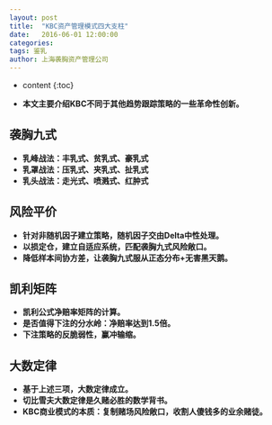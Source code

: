 ```yaml
---
layout: post
title:  "KBC资产管理模式四大支柱"
date:   2016-06-01 12:00:00
categories: 
tags: 鉴乳
author: 上海袭胸资产管理公司
---
```


* content
{:toc}

* **本文主要介绍KBC不同于其他趋势跟踪策略的一些革命性创新。**

## 袭胸九式
* **乳峰战法：丰乳式、贫乳式、豪乳式**
* **乳罩战法：压乳式、夹乳式、扯乳式**
* **乳头战法：走光式、喷溅式、红肿式**


## 风险平价
   * **针对非随机因子建立策略，随机因子交由Delta中性处理。** 
   * **以损定仓，建立自适应系统，匹配袭胸九式风险敞口。**
   * **降低样本间协方差，让袭胸九式服从正态分布+无害黑天鹅。** 
 
 
## 凯利矩阵
   * **凯利公式净赔率矩阵的计算。** 
   * **是否值得下注的分水岭：净赔率达到1.5倍。** 
   * **下注策略的反脆弱性，赢冲输缩。** 
   
   
## 大数定律
   * **基于上述三项，大数定律成立。** 
   * **切比雪夫大数定律是久赌必胜的数学背书。** 
   * **KBC商业模式的本质：复制赌场风险敞口，收割人傻钱多的业余赌徒。** 
